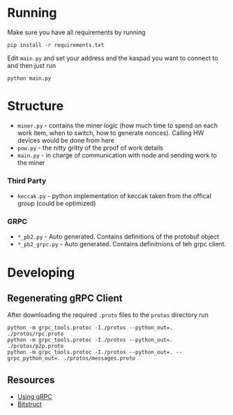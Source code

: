 # Running

Make sure you have all requirements by running
```commandline
pip install -r requirements.txt
```

Edit `main.py` and set your address and the kaspad you want to connect to and then just run
```commandline
python main.py
```

# Structure

* `miner.py` - contains the miner logic (how much time to spend on each work item, when to switch, how to generate 
               nonces). Calling HW devices would be done from here
* `pow.py` - the nitty gritty of the proof of work details
* `main.py` - in charge of communication with node and sending work to the miner

### Third Party
* `keccak.py` - python implementation of keccak taken from the offical group (could be optimized)

### GRPC

* `*_pb2.py` - Auto generated. Contains definitions of the protobuf object
* `*_pb2_grpc.py` - Auto generated. Contains definitnions of teh grpc client.

# Developing

## Regenerating gRPC Client

After downloading the required `.proto` files to the `protos` directory
run
```commandline
python -m grpc_tools.protoc -I./protos --python_out=. ./protos/rpc.proto      
python -m grpc_tools.protoc -I./protos --python_out=. ./protos/p2p.proto
python -m grpc_tools.protoc -I./protos --python_out=. --grpc_python_out=. ./protos/messages.proto
```

## Resources

* [Using gRPC](https://grpc.io/docs/languages/python/basics/#bidirectional-streaming-rpc-1)
* [Bitstruct](https://bitstruct.readthedocs.io/en/latest/)